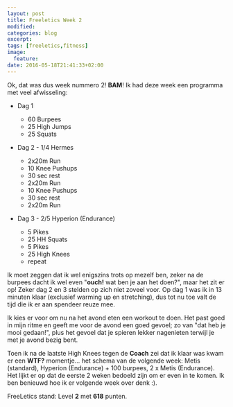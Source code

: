 ```yaml
---
layout: post
title: Freeletics Week 2
modified:
categories: blog
excerpt:
tags: [freeletics,fitness]
image:
  feature:
date: 2016-05-18T21:41:33+02:00
---
```


Ok, dat was dus week nummero 2! **BAM**! Ik had deze week een programma met veel afwisseling:

- Dag 1
  - 60 Burpees
  - 25 High Jumps
  - 25 Squats

- Dag 2 - 1/4 Hermes
  - 2x20m Run
  - 10 Knee Pushups
  - 30 sec rest
  - 2x20m Run
  - 10 Knee Pushups
  - 30 sec rest
  - 2x20m Run

- Dag 3 - 2/5 Hyperion (Endurance)
  - 5 Pikes
  - 25 HH Squats
  - 5 Pikes
  - 25 High Knees
  - repeat
  
Ik moet zeggen dat ik wel enigszins trots op mezelf ben, zeker na de burpees dacht ik wel even "**ouch!** wat ben je aan het doen?", maar het zit er op! Zeker dag 2 en 3 stelden op zich niet zoveel voor. Op dag 1 was ik in 13 minuten klaar (exclusief warming up en stretching), dus tot nu toe valt de tijd die ik er aan spendeer reuze mee. 

Ik kies er voor om nu na het avond eten een workout te doen. Het past goed in mijn ritme en geeft me voor de avond een goed gevoel; zo van "dat heb je mooi gedaan!", plus het gevoel dat je spieren lekker nagenieten terwijl je met je avond bezig bent.

Toen ik na de laatste High Knees tegen de **Coach** zei dat ik klaar was kwam er een **WTF?** momentje... het schema van de volgende week: Metis (standard), Hyperion (Endurance) + 100 burpees, 2 x Metis (Endurance). Het lijkt er op dat de eerste 2 weken bedoeld zijn om er even in te komen. Ik ben benieuwd hoe ik er volgende week over denk :). 

FreeLetics stand: Level **2** met **618** punten.



